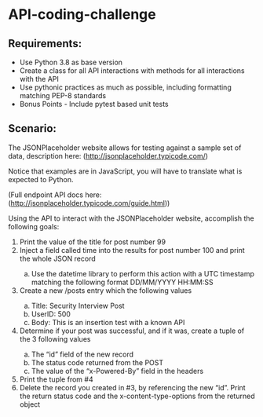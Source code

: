 # API-coding-challenge

## Requirements:

* Use Python 3.8 as base version
* Create a class for all API interactions with methods for all interactions with the API
* Use pythonic practices as much as possible, including formatting matching PEP-8
standards
* Bonus Points - Include pytest based unit tests

## Scenario:

The JSONPlaceholder website allows for testing against a sample set of data, description here: (http://jsonplaceholder.typicode.com/)

Notice that examples are in JavaScript, you will have to translate what is expected to Python. 

(Full endpoint API docs here: (http://jsonplaceholder.typicode.com/guide.html))

Using the API to interact with the JSONPlaceholder website, accomplish the following goals:

<ol type="1">
  <li>Print the value of the title for post number 99</li>
  <li>Inject a field called time into the results for post number 100 and print the whole JSON
record</li>
<ol type="a">
  <li>Use the datetime library to perform this action with a UTC timestamp matching the following format DD/MM/YYYY HH:MM:SS</li>
 </ol>
  <li>Create a new /posts entry which the following values</li>
  <ol type="a">
  <li>Title: Security Interview Post</li>
   <li>UserID: 500</li>
   <li>Body: This is an insertion test with a known API</li>
 </ol>
  <li>Determine if your post was successful, and if it was, create a tuple of the 3 following values</li>
    <ol type="a">
  <li>The “id” field of the new record</li>
   <li>The status code returned from the POST</li>
   <li>The value of the “x-Powered-By” field in the headers</li>
 </ol>
  <li>Print the tuple from #4</li>
  <li>Delete the record you created in #3, by referencing the new “id”. Print the return status code and the x-content-type-options from the returned object</li>
</ol>
